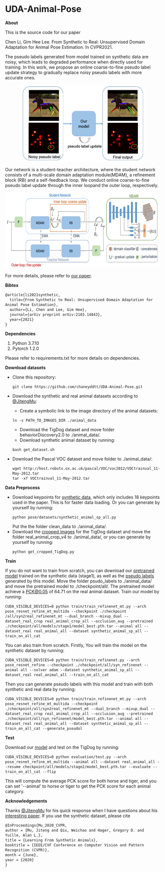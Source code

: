 # UDA-Animal-Pose

**About**

This is the source code for our paper

Chen Li, Gim Hee Lee. From Synthetic to Real: Unsupervised Domain Adaptation for Animal Pose Estimation. In CVPR2021.

The pseudo labels generated from model trained on synthetic data are noisy, which leads to degraded performance when directly used for training. In this work, we propose an online coarse-to-fine pseudo label update strategy to gradually replace noisy pseudo labels with more accurate ones.

<p align="center">
  <img width="400" height="250" src="illustration.png">
</p>

Our network is a student-teacher architecture, where the student network consists of a multi-scale domain adaptation module(MDAM), a refinement block (RB) and a self-feedback loop. We conduct online coarse-to-fine pseudo label update through the inner loopand the outer loop, respectively.

<p align="center">
  <img width="684" height="245" src="network.png">
</p>

For more details, please refer to [our paper](https://arxiv.org/pdf/2103.14843.pdf).

**Bibtex**
```
@article{li2021synthetic,
  title={From Synthetic to Real: Unsupervised Domain Adaptation for Animal Pose Estimation},
  author={Li, Chen and Lee, Gim Hee},
  journal={arXiv preprint arXiv:2103.14843},
  year={2021}
}
```

**Dependencies**
1. Python 3.7.10
2. Pytorch 1.2.0

Please refer to requirements.txt for more details on dependencies.

**Download datasets**
* Clone this repository:

    ```
    git clone https://github.com/chaneyddtt/UDA-Animal-Pose.git
    ```
* Download the synthetic and real animal datasets according to [@JitengMu](https://github.com/JitengMu/Learning-from-Synthetic-Animals):

    * Create a symbolic link to the image directory of the animal datasets:
    ```
    ln -s PATH_TO_IMAGES_DIR ./animal_data
    ``` 
    * Download the TigDog dataset and move folder behaviorDiscovery2.0 to ./animal_data/.
    * Download synthetic animal dataset by running:
    ```
    bash get_dataset.sh
    ```
* Download the Pascal VOC dataset and move folder to ./animal_data/:
    ```
    wget http://host.robots.ox.ac.uk/pascal/VOC/voc2012/VOCtrainval_11-May-2012.tar
    tar -xf VOCtrainval_11-May-2012.tar
    ```
    
**Data Preprocess**
* Download keypoints for [synthetic data](https://drive.google.com/file/d/1jpGD235mFsVixeVRpcqMzGcbXqUtOvAy/view?usp=sharing), which only includes 18 keypoints used in the paper. This is for faster data loading. Or you can generate by yourself by running:
    ```
    python pose/datasets/synthetic_animal_sp_all.py
    ```
    Put the the folder clean_data to ./animal_data/.
* Download the [cropped images](https://drive.google.com/file/d/1qFX_H2o8_unFpADowjTOcGfr_SwKkuYg/view?usp=sharing) for the TigDog dataset and move the folder real_animal_crop_v4 to ./animal_data/, or you can generate by yourself by running:
    ```
    python get_cropped_TigDog.py
    ```
 **Train**
 
 If you do not want to train from scratch, you can download our [pretrained model](https://drive.google.com/file/d/1T1LRLL7c122gUPyCclLSXqNxtU8otkF8/view?usp=sharing) trained on the synthetic data (stage1), as well as the [pseudo labels](https://drive.google.com/file/d/1a8-r9EWQ1IKnbcwDTYn4TVwEm9yDINXI/view?usp=sharing) generated by this model.  Move the folder psudo_labels to ./animal_data/ and move the pretrained model to ./checkpoint/all/. The pretrained model achieve a PCK@0.05 of 64.71 on the real animal dataset. Train our model by running:
```
CUDA_VISIBLE_DEVICES=0 python train/train_refinenet_mt.py --arch pose_resnet_refine_mt_multida --checkpoint ./checkpoint       /all/syn2real_refinenet_mt --dual_branch --mixup_dual --dataset_real_crop real_animal_crop_all --occlusion_aug --pretrained ./checkpoint/all/models/stage1/model_best.pth.tar --animal all --dataset_real real_animal_all --dataset synthetic_animal_sp_all --train_on_all_cat
```
 
You can also train from scratch. Firstly, You will train the model on the synthetic dataset by running:
```
CUDA_VISIBLE_DEVICES=0 python train/train_refinenet.py --arch pose_resnet_refine --checkpoint ./checkpoint/all/syn_refinenet --animal all --solver adam --dataset synthetic_animal_sp_all --dataset_real real_animal_all --train_on_all_cat
```

Then you can generate pseudo labels with this model and train with both synthetic and real data by running:
```
CUDA_VISIBLE_DEVICES=0 python train/train_refinenet_mt.py --arch pose_resnet_refine_mt_multida --checkpoint ./checkpoint/all/syn2real_refinenet_mt --dual_branch --mixup_dual --dataset_real_crop real_animal_crop_all --occlusion_aug --pretrained ./checkpoint/all/syn_refinenet/model_best.pth.tar --animal all --dataset_real real_animal_all --dataset synthetic_animal_sp_all --train_on_all_cat --generate_pseudol
```

**Test**

Download our [model](https://drive.google.com/file/d/1T1LRLL7c122gUPyCclLSXqNxtU8otkF8/view?usp=sharing) and test on the TigDog by running:
```
CUDA_VISIBLE_DEVICES=0 python evaluation/test.py --arch pose_resnet_refine_mt_multida --animal all --dataset real_animal_all --resume checkpoint/all/models/stage2/model_best.pth.tar --evaluate --train_on_all_cat --flip
```
This will compute the average PCK score for both horse and tiger, and you can set '--animal' to horse or tiger to get the PCK score for each animal category.

**Acknowledgements**

Thanks [@JitengMu](https://github.com/JitengMu/Learning-from-Synthetic-Animals) for his quick response when I have questions about his [interesting paper](https://arxiv.org/pdf/1912.08265.pdf). If you use the synthetic dataset, please cite
```
@InProceedings{Mu_2020_CVPR,
author = {Mu, Jiteng and Qiu, Weichao and Hager, Gregory D. and Yuille, Alan L.},
title = {Learning From Synthetic Animals},
booktitle = {IEEE/CVF Conference on Computer Vision and Pattern Recognition (CVPR)},
month = {June},
year = {2020}
}
```

